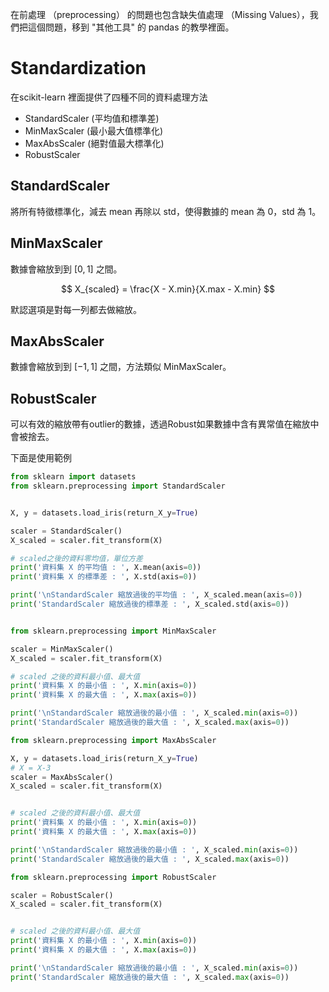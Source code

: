 <script src="https://cdn.mathjax.org/mathjax/latest/MathJax.js?config=TeX-AMS-MML_HTMLorMML" type="text/javascript"></script>
<script type="text/x-mathjax-config">
MathJax.Hub.Config({
    tex2jax: {
    inlineMath: [ ["$","$"], ["\(","\)"] ],
    processEscapes: true
    }
});
</script>



在前處理 （preprocessing） 的問題也包含缺失值處理 （Missing Values），我們把這個問題，移到 "其他工具" 的 pandas 的教學裡面。




# Standardization
在scikit-learn 裡面提供了四種不同的資料處理方法

* StandardScaler (平均值和標準差)
* MinMaxScaler (最小最大值標準化)
* MaxAbsScaler (絕對值最大標準化)
* RobustScaler

## StandardScaler
將所有特徵標準化，減去 mean 再除以 std，使得數據的 mean 為 $0$，std 為 $1$。

## MinMaxScaler
數據會縮放到到 $[0,1]$ 之間。

$$
X_{scaled} = \frac{X - X.min}{X.max - X.min}
$$

默認選項是對每一列都去做縮放。

## MaxAbsScaler
數據會縮放到到 $[-1,1]$ 之間，方法類似 MinMaxScaler。


## RobustScaler
可以有效的縮放帶有outlier的數據，透過Robust如果數據中含有異常值在縮放中會被捨去。



下面是使用範例




```python 
from sklearn import datasets
from sklearn.preprocessing import StandardScaler


X, y = datasets.load_iris(return_X_y=True)

scaler = StandardScaler()
X_scaled = scaler.fit_transform(X)

# scaled之後的資料零均值，單位方差  
print('資料集 X 的平均值 : ', X.mean(axis=0))
print('資料集 X 的標準差 : ', X.std(axis=0))

print('\nStandardScaler 縮放過後的平均值 : ', X_scaled.mean(axis=0))
print('StandardScaler 縮放過後的標準差 : ', X_scaled.std(axis=0))



```


```python 
from sklearn.preprocessing import MinMaxScaler

scaler = MinMaxScaler()
X_scaled = scaler.fit_transform(X)

# scaled 之後的資料最小值、最大值  
print('資料集 X 的最小值 : ', X.min(axis=0))
print('資料集 X 的最大值 : ', X.max(axis=0))

print('\nStandardScaler 縮放過後的最小值 : ', X_scaled.min(axis=0))
print('StandardScaler 縮放過後的最大值 : ', X_scaled.max(axis=0))


```


```python 
from sklearn.preprocessing import MaxAbsScaler

X, y = datasets.load_iris(return_X_y=True)
# X = X-3
scaler = MaxAbsScaler()
X_scaled = scaler.fit_transform(X)


# scaled 之後的資料最小值、最大值  
print('資料集 X 的最小值 : ', X.min(axis=0))
print('資料集 X 的最大值 : ', X.max(axis=0))

print('\nStandardScaler 縮放過後的最小值 : ', X_scaled.min(axis=0))
print('StandardScaler 縮放過後的最大值 : ', X_scaled.max(axis=0))


```


```python 
from sklearn.preprocessing import RobustScaler

scaler = RobustScaler()
X_scaled = scaler.fit_transform(X)


# scaled 之後的資料最小值、最大值  
print('資料集 X 的最小值 : ', X.min(axis=0))
print('資料集 X 的最大值 : ', X.max(axis=0))

print('\nStandardScaler 縮放過後的最小值 : ', X_scaled.min(axis=0))
print('StandardScaler 縮放過後的最大值 : ', X_scaled.max(axis=0))


```
